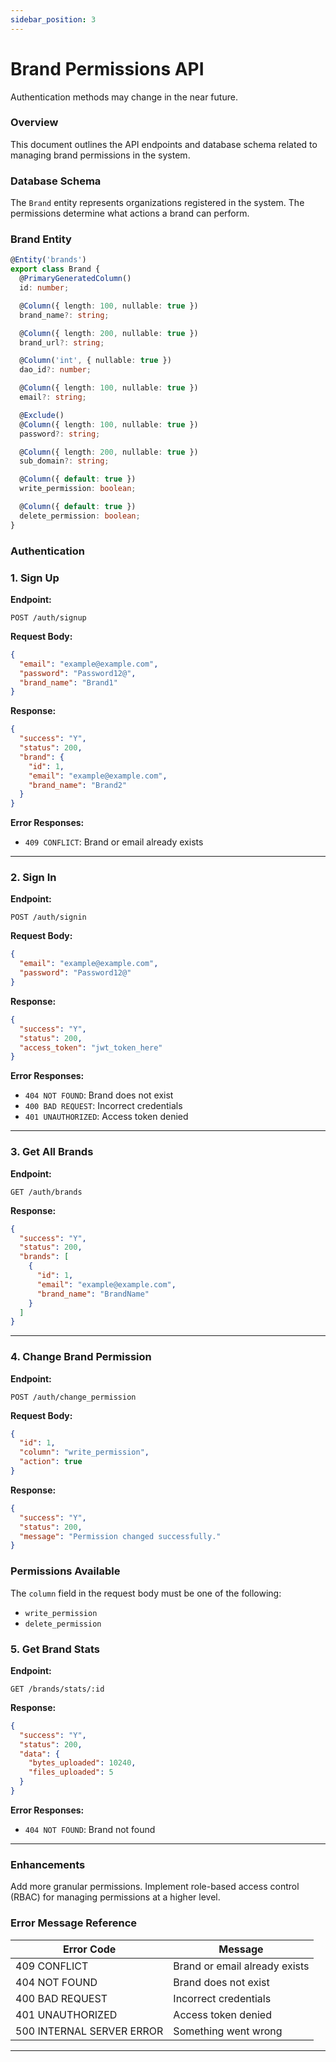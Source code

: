 ```yaml
---
sidebar_position: 3
---
```


# Brand Permissions API

Authentication methods may change in the near future.

### Overview
This document outlines the API endpoints and database schema related to managing brand permissions in the system.

### Database Schema
The `Brand` entity represents organizations registered in the system. The permissions determine what actions a brand can perform.

### **Brand Entity**

```typescript
@Entity('brands')
export class Brand {
  @PrimaryGeneratedColumn()
  id: number;

  @Column({ length: 100, nullable: true })
  brand_name?: string;

  @Column({ length: 200, nullable: true })
  brand_url?: string;

  @Column('int', { nullable: true })
  dao_id?: number;

  @Column({ length: 100, nullable: true })
  email?: string;

  @Exclude()
  @Column({ length: 100, nullable: true })
  password?: string;

  @Column({ length: 200, nullable: true })
  sub_domain?: string;

  @Column({ default: true })
  write_permission: boolean;

  @Column({ default: true })
  delete_permission: boolean;
}
```

### Authentication

### **1. Sign Up**
**Endpoint:**
```
POST /auth/signup
```
**Request Body:**
```json
{
  "email": "example@example.com",
  "password": "Password12@",
  "brand_name": "Brand1"
}
```
**Response:**
```json
{
  "success": "Y",
  "status": 200,
  "brand": {
    "id": 1,
    "email": "example@example.com",
    "brand_name": "Brand2"
  }
}
```
**Error Responses:**
- `409 CONFLICT`: Brand or email already exists

---

### **2. Sign In**
**Endpoint:**
```
POST /auth/signin
```
**Request Body:**
```json
{
  "email": "example@example.com",
  "password": "Password12@"
}
```
**Response:**
```json
{
  "success": "Y",
  "status": 200,
  "access_token": "jwt_token_here"
}
```
**Error Responses:**
- `404 NOT FOUND`: Brand does not exist
- `400 BAD REQUEST`: Incorrect credentials
- `401 UNAUTHORIZED`: Access token denied

---

### **3. Get All Brands**
**Endpoint:**
```
GET /auth/brands
```
**Response:**
```json
{
  "success": "Y",
  "status": 200,
  "brands": [
    {
      "id": 1,
      "email": "example@example.com",
      "brand_name": "BrandName"
    }
  ]
}
```
---

### **4. Change Brand Permission**
**Endpoint:**
```
POST /auth/change_permission
```

**Request Body:**
```json
{
  "id": 1,
  "column": "write_permission",
  "action": true
}
```

**Response:**
```json
{
  "success": "Y",
  "status": 200,
  "message": "Permission changed successfully."
}
```

### **Permissions Available**
The `column` field in the request body must be one of the following:
- `write_permission`
- `delete_permission`

### **5. Get Brand Stats**
**Endpoint:**
```
GET /brands/stats/:id
```
**Response:**
```json
{
  "success": "Y",
  "status": 200,
  "data": {
    "bytes_uploaded": 10240,
    "files_uploaded": 5
  }
}
```
**Error Responses:**
- `404 NOT FOUND`: Brand not found

---

### Enhancements
Add more granular permissions. Implement role-based access control (RBAC) for managing permissions at a higher level.

### Error Message Reference

| Error Code | Message |
|------------|----------------------------------|
| 409 CONFLICT | Brand or email already exists |
| 404 NOT FOUND | Brand does not exist |
| 400 BAD REQUEST | Incorrect credentials |
| 401 UNAUTHORIZED | Access token denied |
| 500 INTERNAL SERVER ERROR | Something went wrong |

---

